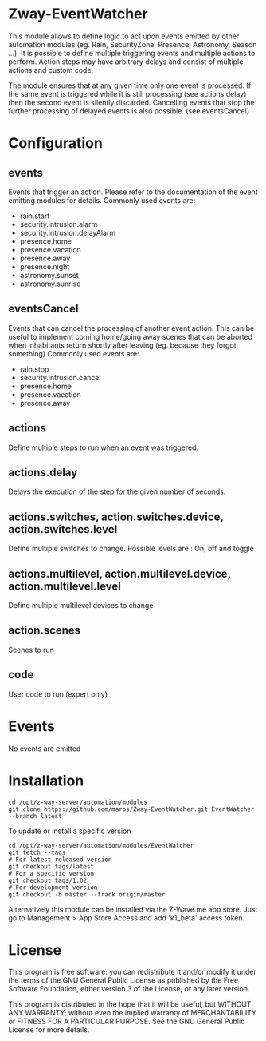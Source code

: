 # Zway-EventWatcher

This module allows to define logic to act upon events emitted by other 
automation modules (eg. Rain, SecurityZone, Presence, Astronomy, Season ...). 
It is possible to define multiple triggering events and multiple actions to 
perform. Action steps may have arbitrary delays and consist of multiple 
actions and custom code.

The module ensures that at any given time only one event is processed. If the
same event is triggered while it is still processing (see actions.delay) then
the second event is silently discarded. Cancelling events that stop the 
further processing of delayed events is also possible. (see eventsCancel)

# Configuration

## events

Events that trigger an action. Please refer to the documentation of the 
event emitting modules for details. Commonly used events are:

* rain.start
* security.intrusion.alarm
* security.intrusion.delayAlarm
* presence.home
* presence.vacation
* presence.away
* presence.night
* astronomy.sunset
* astronomy.sunrise

## eventsCancel

Events that can cancel the processing of another event action. This can be 
useful to implement coming home/going away scenes that can be aborted when
inhabitants return shortly after leaving (eg. because they forgot something)
Commonly used events are:

* rain.stop
* security.intrusion.cancel
* presence.home
* presence.vacation
* presence.away

## actions

Define multiple steps to run when an event was triggered.

## actions.delay

Delays the execution of the step for the given number of seconds.

## actions.switches, action.switches.device, action.switches.level

Define multiple switches to change. Possible levels are : On, off and toggle

## actions.multilevel, action.multilevel.device, action.multilevel.level

Define multiple multilevel devices to change

## action.scenes

Scenes to run

## code

User code to run (expert only)

# Events

No events are emitted

# Installation

```shell
cd /opt/z-way-server/automation/modules
git clone https://github.com/maros/Zway-EventWatcher.git EventWatcher --branch latest
```

To update or install a specific version
```shell
cd /opt/z-way-server/automation/modules/EventWatcher
git fetch --tags
# For latest released version
git checkout tags/latest
# For a specific version
git checkout tags/1.02
# For development version
git checkout -b master --track origin/master
```

Alternatively this module can be installed via the Z-Wave.me app store. Just
go to Management > App Store Access and add 'k1_beta' access token.

# License

This program is free software: you can redistribute it and/or modify
it under the terms of the GNU General Public License as published by
the Free Software Foundation, either version 3 of the License, or any 
later version.

This program is distributed in the hope that it will be useful,
but WITHOUT ANY WARRANTY; without even the implied warranty of
MERCHANTABILITY or FITNESS FOR A PARTICULAR PURPOSE. See the
GNU General Public License for more details.
